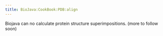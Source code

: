 ```yaml
---
title: BioJava:CookBook:PDB:align
---
```


Biojava can no calculate protein structure superimpositions. (more to
follow soon)
